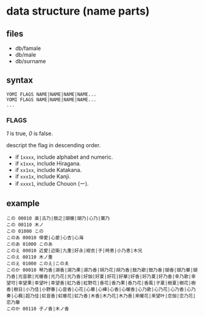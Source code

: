 data structure (name parts)
====

## files

- db/famale
- db/male
- db/surname

## syntax

```
YOMI FLAGS NAME|NAME|NAME|NAME...
YOMI FLAGS NAME|NAME|NAME|NAME...
...
```

### FLAGS

_1_ is true, _0_ is false.

descript the flag in descending order.

- if `1xxxx`, include alphabet and numeric.
- if `x1xxx`, include Hiragana.
- if `xx1xx`, include Katakana.
- if `xxx1x`, include Kanji.
- if `xxxx1`, include Chouon (ー).

## example

```
この 00010 楽|古乃|鼓之|瑚暖|瑚乃|心乃|葉乃
この 00110 木ノ
この 01000 この
このあ 00010 倖愛|心愛|心杏|心海
このあ 01000 このあ
このえ 00010 近愛|近衛|九重|好永|紺衣|子|時恵|小乃恵|木兄
このえ 00110 木ノ重
このえ 01000 このえ|このゑ
このか 00010 琴乃香|湖香|湖乃果|湖乃香|胡乃花|胡乃香|鼓乃歌|鼓乃香|瑚香|瑚乃華|瑚乃香|光音歌|光暖香|光乃花|光乃香|好伽|好夏|好花|好華|好香|好乃夏|好乃香|幸乃歌|幸望可|幸望果|幸望叶|幸望香|紅乃香|紅野花|香花|香乃果|香乃花|香風|子夏|樹夏|樹花|樹香|樹日|小乃佳|小野華|心音香|心花|心華|心樺|心香|心暖香|心乃歌|心乃花|心乃香|心乃奏|心楓|超乃佳|虹音香|虹暖花|虹乃香|木香|木乃花|木乃香|来暖花|来望叶|恋伽|恋乃花|恋乃華
このか 00110 子ノ香|木ノ香
```
